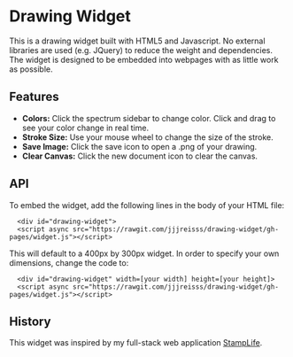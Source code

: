 # Drawing Widget

This is a drawing widget built with HTML5 and Javascript. No external libraries are used
(e.g. JQuery) to reduce the weight and dependencies. The widget is designed to be embedded
into webpages with as little work as possible.

## Features
 - **Colors:** Click the spectrum sidebar to change color. Click and drag to see your color change in real time.
 - **Stroke Size:** Use your mouse wheel to change the size of the stroke.
 - **Save Image:** Click the save icon to open a .png of your drawing.
 - **Clear Canvas:** Click the new document icon to clear the canvas.

## API

To embed the widget, add the following lines in the body of your HTML file:

```
  <div id="drawing-widget">
  <script async src="https://rawgit.com/jjjreisss/drawing-widget/gh-pages/widget.js"></script>
```

This will default to a 400px by 300px widget. In order to specify your own dimensions, change the code to:

```
  <div id="drawing-widget" width=[your width] height=[your height]>
  <script async src="https://rawgit.com/jjjreisss/drawing-widget/gh-pages/widget.js"></script>
```

## History

This widget was inspired by my full-stack web application [StampLife](http://github.com/jjjreisss/StampLife).
